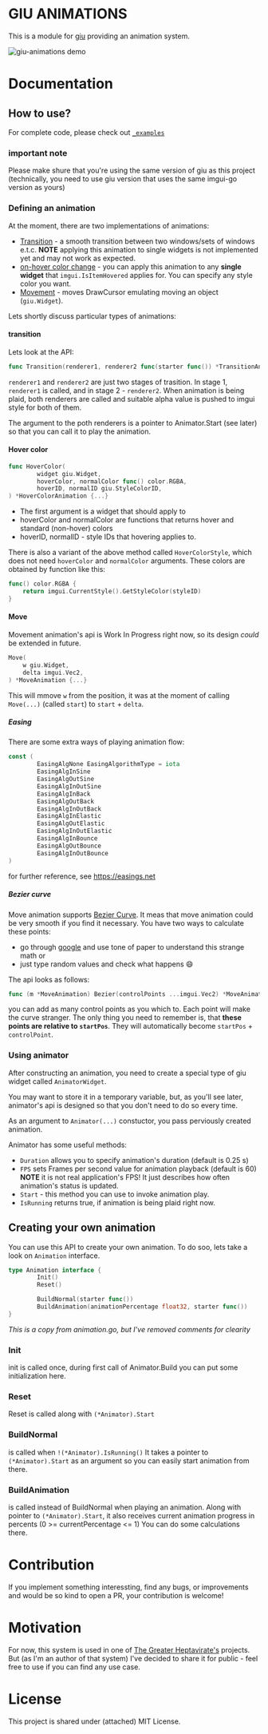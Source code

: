 # GIU ANIMATIONS

This is a module for [giu](https://github.com/AllenDang/giu) providing an
animation system.

![giu-animations demo](./docs/demo.gif)

# Documentation

## How to use?

For complete code, please check out [`_examples`](./_examples)

### important note

Please make shure that you're using the same version of giu
as this project (technically, you need to use giu version
that uses the same imgui-go version as yours)

### Defining an animation

At the moment, there are two implementations of animations:
- [Transition](#transition) - a smooth transition between two windows/sets of windows e.t.c.
  **NOTE** applying this animation to single widgets is not implemented yet and may
  not work as expected.
- [on-hover color change](#hover-color) - you can apply this animation to any **single widget**
  that `imgui.IsItemHovered` applies for.
  You can specify any style color you want.
- [Movement](#move) - moves DrawCursor emulating moving an object (`giu.Widget`).

Lets shortly discuss particular types of animations:

#### transition

Lets look at the API:
```go
func Transition(renderer1, renderer2 func(starter func()) *TransitionAnimation {...}
```

`renderer1` and `renderer2` are just two stages of trasition.
In stage 1, `renderer1` is called, and in stage 2 - `renderer2`.
When animation is being plaid, both renderers are called and suitable
alpha value is pushed to imgui style for both of them.

The argument to the poth renderers is a pointer to Animator.Start (see later)
so that you can call it to play the animation.

#### Hover color

```go
func HoverColor(
        widget giu.Widget,
        hoverColor, normalColor func() color.RGBA,
        hoverID, normalID giu.StyleColorID,
) *HoverColorAnimation {...}
```

- The first argument is a widget that should apply to
- hoverColor and normalColor are functions that returns hover and standard (non-hover) colors
- hoverID, normalID - style IDs that hovering applies to.

There is also a variant of the above method called `HoverColorStyle`, which does not need
`hoverColor` and `normalColor` arguments. These colors are obtained
by function like this:
```go
func() color.RGBA {
    return imgui.CurrentStyle().GetStyleColor(styleID)
}
```

#### Move 

Movement animation's api is Work In Progress right now,
so its design _could_ be extended in future.

```go
Move(
    w giu.Widget,
    delta imgui.Vec2,
) *MoveAnimation {...}
```

This will mmove `w` from the position, it was
at the moment of calling `Move(...)` (called `start`)
to `start` + `delta`.

##### Easing

There are some extra ways of playing animation flow:

```go
const (
        EasingAlgNone EasingAlgorithmType = iota
        EasingAlgInSine
        EasingAlgOutSine
        EasingAlgInOutSine
        EasingAlgInBack
        EasingAlgOutBack
        EasingAlgInOutBack
        EasingAlgInElastic
        EasingAlgOutElastic
        EasingAlgInOutElastic
        EasingAlgInBounce
        EasingAlgOutBounce
        EasingAlgInOutBounce
)
```

for further reference, see https://easings.net

##### Bezier curve

Move animation supports [Bezier Curve](https://pomax.github.io/bezierinfo/).
It meas that move animation could be very smooth if you find it necessary.
You have two ways to calculate these points:
- go through [google](https://google.com) and use tone of paper to understand this strange math or
- just type random values and check what happens :smile:

The api looks as follows:

```go
func (m *MoveAnimation) Bezier(controlPoints ...imgui.Vec2) *MoveAnimation {...}
```

you can add as many control points as you which to.
Each point will make the curve stranger.
The only thing you need to remember is, that **these points
are relative to `startPos`**. They will automatically become `startPos` + `controlPoint`.

### Using animator

After constructing an animation, you need to create a special type of giu widget
called `AnimatorWidget`.

You may want to store it in a temporary variable, but, as you'll see later,
animator's api is designed so that you don't need to do so every time.

As an argument to `Animator(...)` constuctor, you pass perviously created animation.

Animator has some useful methods:
- `Duration` allows you to specify animation's duration (default is 0.25 s)
- `FPS` sets Frames per second value for animation playback (default is 60)
   **NOTE** it is not real application's FPS! It just describes how often
   animation's status is updated.
- `Start` - this method you can use to invoke animation play.
- `IsRunning` returns true, if animation is being plaid right now.

## Creating your own animation

You can use this API to create your own animation.
To do soo, lets take a look on `Animation` interface.
```go
type Animation interface {
        Init()
        Reset()

        BuildNormal(starter func())
        BuildAnimation(animationPercentage float32, starter func())
}
```

_This is a copy from animation.go, but I've removed comments for clearity_

### Init

init is called once, during first call of Animator.Build
you can put some initialization here.

### Reset

Reset is called along with `(*Animator).Start`

### BuildNormal

is called when `!(*Animator).IsRunning()`
It takes a pointer to `(*Animator).Start` as an argument
so you can easily start animation from there.

### BuildAnimation

is called instead of BuildNormal when playing an animation.
Along with pointer to `(*Animator).Start`, it also receives
current animation progress in percents (0 >= currentPercentage <= 1)
You can do some calculations there.

# Contribution

If you implement something interessting, find any bugs, or
improvements and would be so kind to open a PR,
your contribution is welcome!

# Motivation

For now, this system is used in one of [The Greater Heptavirate's](https://github.com/TheGraterHeptavirate) projects.
But (as I'm an author of that system) I've decided to share it for public - feel free to use if you can find any use case.

# License

This project is shared under (attached) MIT License.
